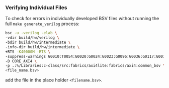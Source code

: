 ### Verifying Individual Files
To check for errors in individually developed BSV files without running the full ```make generate_verilog``` process:
```bash
bsc -u -verilog -elab \
-vdir build/hw/verilog \
-bdir build/hw/intermediate \
-info-dir build/hw/intermediate \
+RTS -K40000M -RTS \
-suppress-warnings G0010:T0054:G0020:G0024:G0023:G0096:G0036:G0117:G0015 \
-D CORE_AXI4 \
-p .:%/Libraries:c-class/src:fabrics/axi4lite:fabrics/axi4:common_bsv \
<file_name.bsv>
```

add the file in the place holder ```<filename.bsv>```.

